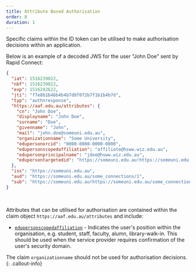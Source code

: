 ```yaml
---
title: Attribute Based Authorisation
order: 8
duration: 1
---
```


Specific claims within the ID token can be utilised to make authorisation decisions within an application.

Below is an example of a decoded JWS for the user "John Doe" sent by Rapid Connect:

```json
{
  "iat": 1516239022,
  "nbf": 1516239022,
  "exp": 1516242622,
  "jti": "f7e8b1b46b4b4b7d8f0f2b7f1b1b4b7d",
  "typ": "authnresponse",
  "https://aaf.edu.au/attributes": {
    "cn": "John Doe",
    "displayname": "John Doe",
    "surname": "Doe",
    "givenname": "John",
    "mail": "john.doe@someuni.edu.au",
    "organizationname": "Some University",
    "edupersonorcid": "0000-0000-0000-0000",
    "edupersonscopedaffiliation": "affiliate@hsww.wiz.edu.au",
    "edupersonprincipalname": "jdoe@hsww.wiz.edu.au",
    "edupersontargetedid": "https://someuni.edu.au!https://someuni.edu.au/some_connections/1!7bVg9m6p/JI3i/JZ76YCZ7k6pQJ="
  },
  "iss": "https://someuni.edu.au",
  "aud": "https://someuni.edu.au/some_connections/1",
  "sub": "https://someuni.edu.au!https://someuni.edu.au/some_connections/1!7bVg9m6p/JI3i/JZ76YCZ7k6pQJ="
}
```

<br>

Attributes that can be utilised for authorisation are contained within the claim object `https://aaf.edu.au/attributes` and include:

- [`edupersonscopedaffiliation`](https://validator.aaf.edu.au/documentation/attributes/oid:1.3.6.1.4.1.5923.1.1.1.9) - Indicates the user's position within the organisation, e.g. student, staff, faculty, alumn, library-walk-in. This should be used when the service provider requires confirmation of the user's security domain.

The claim `organizationname` should not be used for authorisation decisions.
{: .callout-info}

